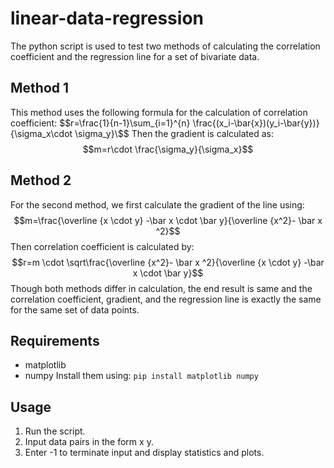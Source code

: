 # linear-data-regression
The python script is used to test two methods of calculating the correlation coefficient and the regression line for a set of bivariate data.
## Method 1
This method uses the following formula for the calculation of correlation coefficient:
$$r=\frac{1}{n-1}\sum_{i=1}^{n} \frac{(x_i-\bar{x})(y_i-\bar{y})}{\sigma_x\cdot \sigma_y}\$$
Then the gradient is calculated as:
$$m=r\cdot \frac{\sigma_y}{\sigma_x}$$
## Method 2
For the second method, we first calculate the gradient of the line using:
$$m=\frac{\overline {x \cdot y} -\bar x \cdot \bar y}{\overline {x^2}- \bar x ^2}$$
Then correlation coefficient is calculated by:
$$r=m \cdot \sqrt\frac{\overline {x^2}- \bar x ^2}{\overline {x \cdot y} -\bar x \cdot \bar y}$$
Though both methods differ in calculation, the end result is same and the correlation coefficient, gradient, and the regression line is exactly the same for the same set of data points.
## Requirements
* matplotlib
* numpy
Install them using:
`pip install matplotlib numpy`
## Usage
1. Run the script.
2. Input data pairs in the form x y.
3. Enter -1 to terminate input and display statistics and plots.

